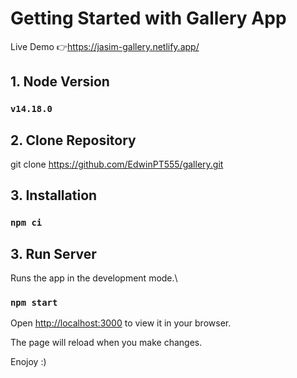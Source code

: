 # Getting Started with Gallery App

Live Demo 👉https://jasim-gallery.netlify.app/

## 1. Node Version
### `v14.18.0`

## 2. Clone Repository
git clone https://github.com/EdwinPT555/gallery.git

## 3. Installation
### `npm ci`

## 3. Run Server
Runs the app in the development mode.\
### `npm start`
Open [http://localhost:3000](http://localhost:3000) to view it in your browser.

The page will reload when you make changes.

Enojoy :)
